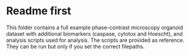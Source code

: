 # Readme first

This folder contains a full example phase-contrast microscopy organoid dataset with additional biomarkers (caspase, cytotox and Hoescht), and analysis scripts used for analysis. The scripts are provided as reference. They can be run but only if you set the correct filepaths. 
